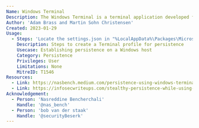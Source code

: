 ```yaml
---
Name: Windows Terminal
Description: The Windows Terminal is a terminal application developed for Windows 10 for users of command-line tools and shells like Command Prompt, PowerShell, and WSL.
Author: 'Adam Brass and Martin Sohn Christensen'
Created: 2023-01-29
Usage:
  - Steps: 'Locate the settings.json in "%LocalAppData%\Packages\Microsoft.WindowsTerminal_*\LocalState\". Add a custom profile with the payload in the "commandLine" parameter. Add the custom profile GUID to the "defaultProfile" value. Add the value "startOnUserLogin": true'
    Description: Steps to create a Terminal profile for persistence
    Usecase: Establishing persistence on a Windows host
    Category: Persistence
    Privileges: User
    Limitations: None
    MitreID: T1546
Resources:
  - Link: https://nasbench.medium.com/persistence-using-windows-terminal-profiles-5035d3fc86fe
  - Link: https://infosecwriteups.com/stealthy-persistence-while-using-windows-terminal-ff6f4927563a
Acknowledgement:
  - Person: 'Nasreddine Bencherchali'
    Handle: '@nas_bench'
  - Person: 'bob van der staak'
    Handle: '@securityBeserk'
---
```

